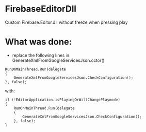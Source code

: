 # FirebaseEditorDll
Custom Firebase.Editor.dll without freeze when pressing play

# What was done:

- replace the following lines in GenerateXmlFromGoogleServicesJson.cctor() 
```
RunOnMainThread.Run(delegate
{
	GenerateXmlFromGoogleServicesJson.CheckConfiguration();
}, false);
```
with:
```
if (!EditorApplication.isPlayingOrWillChangePlaymode)
{
	RunOnMainThread.Run(delegate
	{
		GenerateXmlFromGoogleServicesJson.CheckConfiguration();
	}, false);
}
```

